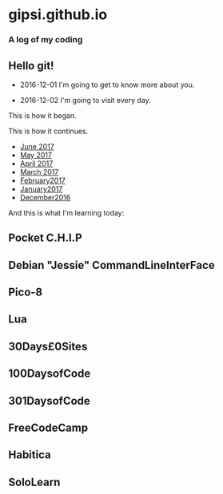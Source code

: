 # gipsi.github.io

### A log of my coding 

## Hello git!

* 2016-12-01  I'm going to get to know more about you.

* 2016-12-02  I'm going to visit every day. 
 
 This is how it began.



 This is how it continues. 
 * [June 2017](https://github.com/gipsi/gipsi.github.io/blob/master/June2017.md)
 * [May 2017](https://github.com/gipsi/gipsi.github.io/blob/master/May2017.md)
 * [April 2017](https://github.com/gipsi/gipsi.github.io/blob/master/April2017.md)
 * [March 2017](https://github.com/gipsi/gipsi.github.io/blob/master/March2017.md) 
 * [February2017](https://github.com/gipsi/gipsi.github.io/blob/master/February2017.md)
 * [January2017](https://github.com/gipsi/gipsi.github.io/blob/master/January2017.md)
 * [December2016](https://github.com/gipsi/gipsi.github.io/blob/master/December2016.md)

And this is what I'm learning today:
  ## Pocket C.H.I.P
  ## Debian "Jessie" CommandLineInterFace
  ## Pico-8 
  ## Lua
  ## 30Days£0Sites
  ## 100DaysofCode
  ## 301DaysofCode
  ## FreeCodeCamp 
  ## Habitica 
  ## SoloLearn


